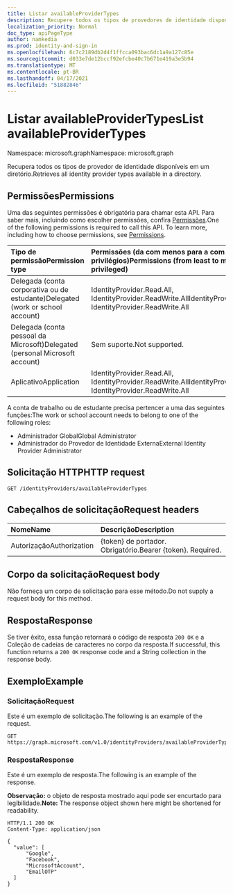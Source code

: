 ```yaml
---
title: Listar availableProviderTypes
description: Recupere todos os tipos de provedores de identidade disponíveis no diretório.
localization_priority: Normal
doc_type: apiPageType
author: namkedia
ms.prod: identity-and-sign-in
ms.openlocfilehash: 6c7c2189db2d4f1ffcca093bac6dc1a9a127c85e
ms.sourcegitcommit: d033e7de12bccf92efcbe40c7b671e419a3e5b94
ms.translationtype: MT
ms.contentlocale: pt-BR
ms.lasthandoff: 04/17/2021
ms.locfileid: "51882846"
---
```

# <a name="list-availableprovidertypes"></a><span data-ttu-id="079d6-103">Listar availableProviderTypes</span><span class="sxs-lookup"><span data-stu-id="079d6-103">List availableProviderTypes</span></span>

<span data-ttu-id="079d6-104">Namespace: microsoft.graph</span><span class="sxs-lookup"><span data-stu-id="079d6-104">Namespace: microsoft.graph</span></span>

<span data-ttu-id="079d6-105">Recupera todos os tipos de provedor de identidade disponíveis em um diretório.</span><span class="sxs-lookup"><span data-stu-id="079d6-105">Retrieves all identity provider types available in a directory.</span></span>

## <a name="permissions"></a><span data-ttu-id="079d6-106">Permissões</span><span class="sxs-lookup"><span data-stu-id="079d6-106">Permissions</span></span>

<span data-ttu-id="079d6-p101">Uma das seguintes permissões é obrigatória para chamar esta API. Para saber mais, incluindo como escolher permissões, confira [Permissões](/graph/permissions-reference).</span><span class="sxs-lookup"><span data-stu-id="079d6-p101">One of the following permissions is required to call this API. To learn more, including how to choose permissions, see [Permissions](/graph/permissions-reference).</span></span>

|<span data-ttu-id="079d6-109">Tipo de permissão</span><span class="sxs-lookup"><span data-stu-id="079d6-109">Permission type</span></span>      | <span data-ttu-id="079d6-110">Permissões (da com menos para a com mais privilégios)</span><span class="sxs-lookup"><span data-stu-id="079d6-110">Permissions (from least to most privileged)</span></span>              |
|:--------------------|:---------------------------------------------------------|
|<span data-ttu-id="079d6-111">Delegada (conta corporativa ou de estudante)</span><span class="sxs-lookup"><span data-stu-id="079d6-111">Delegated (work or school account)</span></span>|<span data-ttu-id="079d6-112">IdentityProvider.Read.All, IdentityProvider.ReadWrite.All</span><span class="sxs-lookup"><span data-stu-id="079d6-112">IdentityProvider.Read.All, IdentityProvider.ReadWrite.All</span></span>|
|<span data-ttu-id="079d6-113">Delegada (conta pessoal da Microsoft)</span><span class="sxs-lookup"><span data-stu-id="079d6-113">Delegated (personal Microsoft account)</span></span>| <span data-ttu-id="079d6-114">Sem suporte.</span><span class="sxs-lookup"><span data-stu-id="079d6-114">Not supported.</span></span>|
|<span data-ttu-id="079d6-115">Aplicativo</span><span class="sxs-lookup"><span data-stu-id="079d6-115">Application</span></span>|<span data-ttu-id="079d6-116">IdentityProvider.Read.All, IdentityProvider.ReadWrite.All</span><span class="sxs-lookup"><span data-stu-id="079d6-116">IdentityProvider.Read.All, IdentityProvider.ReadWrite.All</span></span>|

<span data-ttu-id="079d6-117">A conta de trabalho ou de estudante precisa pertencer a uma das seguintes funções:</span><span class="sxs-lookup"><span data-stu-id="079d6-117">The work or school account needs to belong to one of the following roles:</span></span>

* <span data-ttu-id="079d6-118">Administrador Global</span><span class="sxs-lookup"><span data-stu-id="079d6-118">Global Administrator</span></span>
* <span data-ttu-id="079d6-119">Administrador do Provedor de Identidade Externa</span><span class="sxs-lookup"><span data-stu-id="079d6-119">External Identity Provider Administrator</span></span>

## <a name="http-request"></a><span data-ttu-id="079d6-120">Solicitação HTTP</span><span class="sxs-lookup"><span data-stu-id="079d6-120">HTTP request</span></span>

<!-- { "blockType": "ignored" } -->

```http
GET /identityProviders/availableProviderTypes
```

## <a name="request-headers"></a><span data-ttu-id="079d6-121">Cabeçalhos de solicitação</span><span class="sxs-lookup"><span data-stu-id="079d6-121">Request headers</span></span>

|<span data-ttu-id="079d6-122">Nome</span><span class="sxs-lookup"><span data-stu-id="079d6-122">Name</span></span>|<span data-ttu-id="079d6-123">Descrição</span><span class="sxs-lookup"><span data-stu-id="079d6-123">Description</span></span>|
|:---------------|:----------|
|<span data-ttu-id="079d6-124">Autorização</span><span class="sxs-lookup"><span data-stu-id="079d6-124">Authorization</span></span>|<span data-ttu-id="079d6-p102">{token} de portador. Obrigatório.</span><span class="sxs-lookup"><span data-stu-id="079d6-p102">Bearer {token}. Required.</span></span>|

## <a name="request-body"></a><span data-ttu-id="079d6-127">Corpo da solicitação</span><span class="sxs-lookup"><span data-stu-id="079d6-127">Request body</span></span>

<span data-ttu-id="079d6-128">Não forneça um corpo de solicitação para esse método.</span><span class="sxs-lookup"><span data-stu-id="079d6-128">Do not supply a request body for this method.</span></span>

## <a name="response"></a><span data-ttu-id="079d6-129">Resposta</span><span class="sxs-lookup"><span data-stu-id="079d6-129">Response</span></span>

<span data-ttu-id="079d6-130">Se tiver êxito, essa função retornará o código de resposta `200 OK` e a Coleção de cadeias de caracteres no corpo da resposta.</span><span class="sxs-lookup"><span data-stu-id="079d6-130">If successful, this function returns a `200 OK` response code and a String collection in the response body.</span></span>

## <a name="example"></a><span data-ttu-id="079d6-131">Exemplo</span><span class="sxs-lookup"><span data-stu-id="079d6-131">Example</span></span>

### <a name="request"></a><span data-ttu-id="079d6-132">Solicitação</span><span class="sxs-lookup"><span data-stu-id="079d6-132">Request</span></span>

<span data-ttu-id="079d6-133">Este é um exemplo de solicitação.</span><span class="sxs-lookup"><span data-stu-id="079d6-133">The following is an example of the request.</span></span>

<!-- {
  "blockType": "request",
  "name": "identityprovider_availableprovidertypes"
}
-->

``` http
GET https://graph.microsoft.com/v1.0/identityProviders/availableProviderTypes
```

### <a name="response"></a><span data-ttu-id="079d6-134">Resposta</span><span class="sxs-lookup"><span data-stu-id="079d6-134">Response</span></span>

<span data-ttu-id="079d6-135">Este é um exemplo de resposta.</span><span class="sxs-lookup"><span data-stu-id="079d6-135">The following is an example of the response.</span></span>

<span data-ttu-id="079d6-136">**Observação:** o objeto de resposta mostrado aqui pode ser encurtado para legibilidade.</span><span class="sxs-lookup"><span data-stu-id="079d6-136">**Note:** The response object shown here might be shortened for readability.</span></span>

<!-- {
  "blockType": "response",
  "truncated": true,
  "@odata.type": "Collection(Edm.String)"
}
-->

``` http
HTTP/1.1 200 OK
Content-Type: application/json

{
  "value": [
      "Google",
      "Facebook",
      "MicrosoftAccount",
      "EmailOTP"
  ]
}
```
